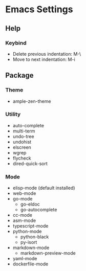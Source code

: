# Emacs Settings

## Help

### Keybind
- Delete previous indentation: M-\
- Move to next indentation: M-i

## Package

### Theme
- ample-zen-theme

### Utility
- auto-complete
- multi-term
- undo-tree
- undohist
- elscreen
- wgrep
- flycheck
- dired-quick-sort

### Mode
- elisp-mode (default installed)
- web-mode
- go-mode
  - go-eldoc
  - go-autocomplete
- cc-mode
- asm-mode
- typescript-mode
- python-mode
  - python-black
  - py-isort
- markdown-mode
  - markdown-preview-mode
- yaml-mode
- dockerfile-mode
